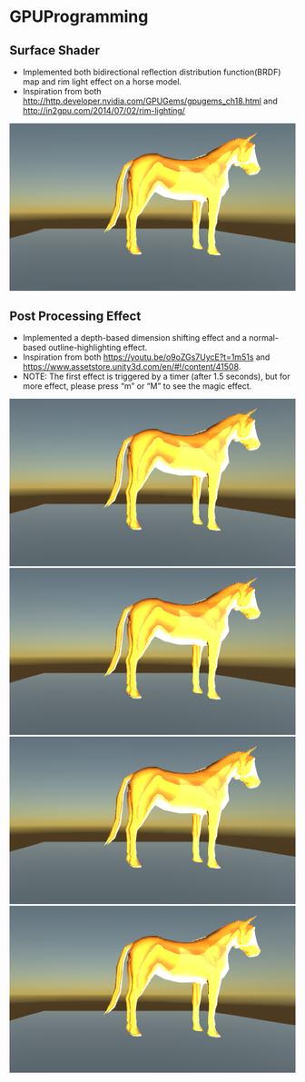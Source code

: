 # GPUProgramming

## Surface Shader 

* Implemented both bidirectional reflection distribution function(BRDF) map and rim light effect on a horse model. 
* Inspiration from both http://http.developer.nvidia.com/GPUGems/gpugems_ch18.html and http://in2gpu.com/2014/07/02/rim-lighting/

![Alt text](https://github.com/zhimibuwu/GPUProgramming/blob/master/demo.png?raw=true)

## Post Processing Effect

* Implemented a depth-based dimension shifting effect and a normal-based outline-highlighting effect.
* Inspiration from both https://youtu.be/o9oZGs7UycE?t=1m51s and https://www.assetstore.unity3d.com/en/#!/content/41508. 
* NOTE: The first effect is triggered by a timer (after 1.5 seconds), but for more effect, please press “m” or “M” to see the magic effect.

![Alt text](https://github.com/zhimibuwu/GPUProgramming/blob/master/demo.png?raw=true)
![Alt text](https://github.com/zhimibuwu/GPUProgramming/blob/master/demo.png?raw=true)
![Alt text](https://github.com/zhimibuwu/GPUProgramming/blob/master/demo.png?raw=true)
![Alt text](https://github.com/zhimibuwu/GPUProgramming/blob/master/demo.png?raw=true)
